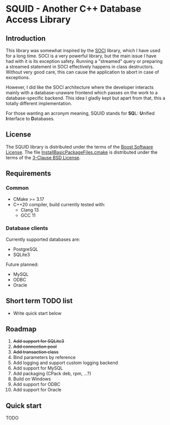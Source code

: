 # SQUID - Another C++ Database Access Library

## Introduction

This library was somewhat inspired by the [SOCI](https://github.com/SOCI/soci) library, 
which I have used for a long time. SOCI is a very powerful library, but the main
issue I have had with it is its exception safety. Running a "streamed" query 
or preparing a streamed statement in SOCI effectively happens in class destructors. 
Without very good care, this can cause the application to abort in case of exceptions.

However, I did like the SOCI architecture where the developer interacts mainly with a database-unaware 
frontend which passes on the work to a database-specific backend.
This idea I gladly kept but apart from that, this a totally different implementation.

For those wanting an acronym meaning, SQUID stands for **SQ**L: **U**nified **I**nterface to **D**atabases.

## License

The SQUID library is distributed under the terms of the [Boost Software License](http://www.boost.org/LICENSE_1_0.txt).
The file [InstallBasicPackageFiles.cmake](cmake/InstallBasicPackageFiles.cmake) is distributed under the terms of the [3-Clause BSD License](https://opensource.org/licenses/BSD-3-Clause).

## Requirements

### Common

* CMake >= 3.17
* C++20 compiler, build currently tested with:
   * Clang 13
   * GCC 11

### Database clients

Currently supported databases are:

* PostgreSQL
* SQLite3

Future planned:
* MySQL
* ODBC
* Oracle

## Short term TODO list

* Write quick start below

## Roadmap

1. ~~Add support for SQLite3~~
2. ~~Add connection pool~~
3. ~~Add transaction class~~
4. Bind parameters by reference
5. Add logging and support custom logging backend
6. Add support for MySQL
7. Add packaging (CPack deb, rpm, ...?)
8. Build on Windows
9. Add support for ODBC
10. Add support for Oracle

## Quick start

TODO
